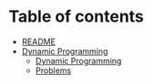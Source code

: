 # Table of contents

* [README](README.md)
* [Dynamic Programming](topics/dp/dp.md)
  * [Dynamic Programming](dp/dynamic-programming.md)
  * [Problems](dp/problems.md)
